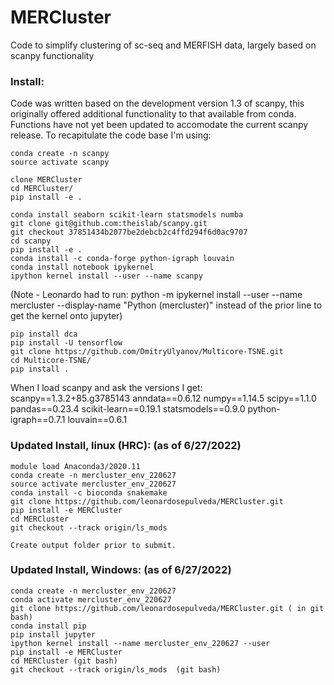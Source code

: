 # MERCluster

Code to simplify clustering of sc-seq and MERFISH data, largely based on scanpy functionality


### Install:  
Code was written based on the development version 1.3 of scanpy, this originally offered additional functionality to that available from conda. Functions have not yet been updated to accomodate the current scanpy release. To recapitulate the code base I'm using:

	conda create -n scanpy  
	source activate scanpy  

	clone MERCluster  
	cd MERCluster/  
	pip install -e .  
	  
	conda install seaborn scikit-learn statsmodels numba  
	git clone git@github.com:theislab/scanpy.git  
	git checkout 37851434b2077be2debcb2c4ffd294f6d0ac9707  
	cd scanpy  
	pip install -e .  
	conda install -c conda-forge python-igraph louvain  
	conda install notebook ipykernel  
	ipython kernel install --user --name scanpy   

(Note - Leonardo had to run: python -m ipykernel install --user --name mercluster --display-name "Python (mercluster)" instead of the prior line to get the kernel onto jupyter)

	pip install dca  
	pip install -U tensorflow  
	git clone https://github.com/DmitryUlyanov/Multicore-TSNE.git  
	cd Multicore-TSNE/  
	pip install .  
  

When I load scanpy and ask the versions I get:  
scanpy==1.3.2+85.g3785143 anndata==0.6.12 numpy==1.14.5 scipy==1.1.0 pandas==0.23.4 scikit-learn==0.19.1 statsmodels==0.9.0 python-igraph==0.7.1 louvain==0.6.1 

### Updated Install, linux (HRC): (as of 6/27/2022)

	module load Anaconda3/2020.11 
	conda create -n mercluster_env_220627 
	source activate mercluster_env_220627
	conda install -c bioconda snakemake
	git clone https://github.com/leonardosepulveda/MERCluster.git
	pip install -e MERCluster
	cd MERCluster
	git checkout --track origin/ls_mods

	Create output folder prior to submit.

### Updated Install, Windows: (as of 6/27/2022)

	conda create -n mercluster_env_220627 
	conda activate mercluster_env_220627
	git clone https://github.com/leonardosepulveda/MERCluster.git ( in git bash)
	conda install pip
	pip install jupyter
	ipython kernel install --name mercluster_env_220627 --user
	pip install -e MERCluster
	cd MERCluster (git bash)
	git checkout --track origin/ls_mods  (git bash)
